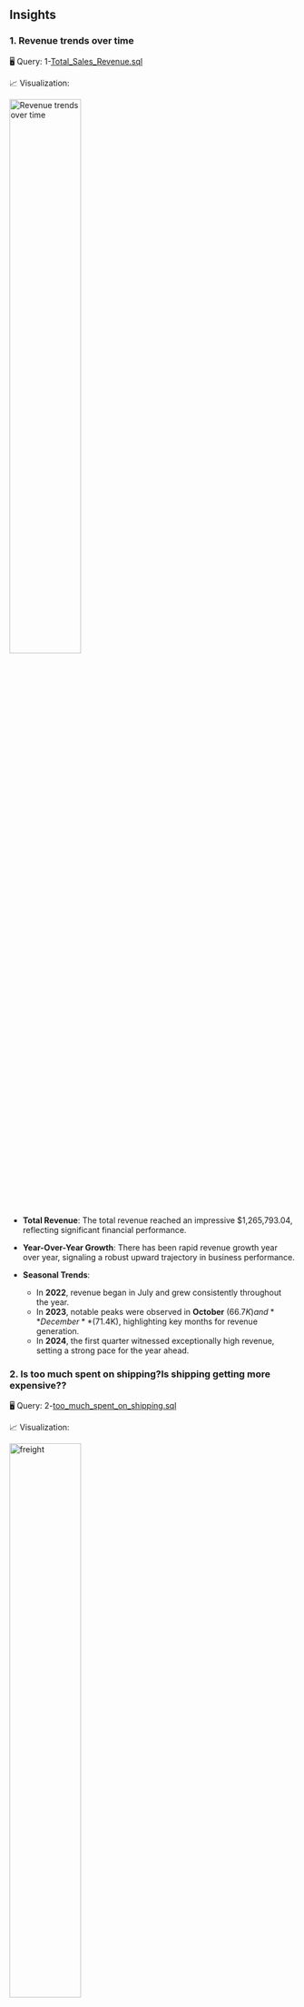 ## Insights
### 1. Revenue trends over time

🖥️ Query: 1-[Total_Sales_Revenue.sql](https://github.com/RENOYEGON/SQL-Portfolio/blob/main/Northwind/Insights/Total_Sales_Revenue.sql)

📈 Visualization:

<img src="https://github.com/RENOYEGON/SQL-Portfolio/blob/main/Northwind/Insights/images/Revenue%20generation%20%20over%20time.png?raw=true" alt="Revenue trends over time" width="50%" />

- **Total Revenue**: The total revenue reached an impressive $1,265,793.04, reflecting significant financial performance.

- **Year-Over-Year Growth**: There has been rapid revenue growth year over year, signaling a robust upward trajectory in business performance.

- **Seasonal Trends**:
   - In **2022**, revenue began in July and grew consistently throughout the year.
   - In **2023**, notable peaks were observed in **October** ($66.7K) and **December** ($71.4K), highlighting key months for revenue generation.
   - In **2024**, the first quarter witnessed exceptionally high revenue, setting a strong pace for the year ahead.





   
### 2. Is too much spent on shipping?Is shipping getting more expensive??


🖥️ Query: 2-[too_much_spent_on_shipping.sql](https://github.com/RENOYEGON/SQL-Portfolio/blob/main/Northwind/Insights/too_much_spent_on_shipping.sql)

📈 Visualization:

<img src="https://github.com/RENOYEGON/SQL-Portfolio/blob/main/Northwind/Insights/images/freight%20percentage%20over%20time.png?raw=true" alt="freight" width="50%" />


- **Freight Cost Analysis**: The average freight percentage change is **-0.01455%**, indicating a minimal change in freight costs over time.

- **Revenue and Freight Proportions**: The average total revenue stands at **$9,073.31**, with freight accounting for **16.26%** of this total. This suggests that nearly **1/6 of the revenue** is allocated to covering shipping costs.

- **Freight Cost Trends**: Although shipping costs have slightly decreased over time, **freight remains a major cost driver**, significantly impacting profits. A notable spike occurred in **May 2023**, where freight percentage rose to **22.8%**, indicating a surge in shipping costs during this period.

- **Freight Changes**:
   - Freight cost has been on a rise steadily
   - In **January 2024**, total freight costs peaked at **$19,027.55**, driven by an increase in total orders and quantities.
   - Freight costs then dropped to **$10,451.08**, followed by another increase to **$20,186.53** in **April 2024**, again primarily influenced by higher order volumes and quantities.
 


### 3. Do Discounts Drive Sales?

🖥️ Query: 3-[Discount_Impact_on_Sales.sql](https://github.com/RENOYEGON/SQL-Portfolio/blob/main/Northwind/Insights/Discount_Impact_on_Sales.sql)

   - Yes – On a per-order basis, discounted sales moved more units (59.78 units/order) than non-discounted (46.65 units/order).
    - Customers are likely buying more when offered discounts.

- **Are We Losing Revenue?**
    - Also yes – You're only retaining **85.31%** of the potential revenue on discounted orders.

     - That’s a **14.69%** drop in revenue due to discounting.

  -**Total lost revenue from discounts:**
     **603,759.98 - 515,094.43 = 88,665.55**

- **Volume vs. Value Trade-off**
     - Even though discounts help sell more units, they:

     - Don’t make up for the loss in price per unit.
     - Result in lower average revenue per order than non-discounted sales.

- **Avg Net Revenue per Order:**

     - Discounted: **515,094.43 / 380 = $1,355.52**

     - Non-Discounted: **750,698.61 / 613 = $1,224.70**

     - Discounted orders have higher revenue per order, likely due to bulk buying. However, you're still making less per 
     unit.

### 4. Best and Worst selling products

- **Top-Selling Products**: 

  🖥️ Query: 4 - [Best and Worst Selling Products](https://github.com/RENOYEGON/SQL-Portfolio/blob/main/Northwind/Insights/Best_and_Worst_Selling_Products.sql)

  
  📈 Visualization:

  <img src="https://github.com/RENOYEGON/SQL-Portfolio/blob/main/Northwind/Insights/images/top%20selling.png?raw=true" alt="customers" width="70%" />

- The top-selling product contributes **11.17%** of total revenue, while the second-best seller accounts for **6.35%**. Together, these two products play a significant role in driving overall sales.

- **Top 5 Products**: 

  <img src="https://github.com/RENOYEGON/SQL-Portfolio/blob/main/Northwind/Insights/images/worst%20selling.png?raw=true" alt="customers" width="70%" />


- The **top 5 products** combined make up **30.57%** of total revenue, showing a strong concentration of sales in this small group of high-performing items.



- **Underperforming Products**: On the flip side, the **worst 5 products** contribute less than **1%** of total revenue, indicating that these items have minimal impact on the overall financial performance.


### 5. Are Discontinued Products Still Selling Well?


🖥️ Query: 5-[Discontinued_Products_Still_Selling_Well.sql](https://github.com/RENOYEGON/SQL-Portfolio/blob/main/Northwind/Insights/Discontinued_Products_Still_Selling_Well.sql)

📈 Visualization:

<img src="https://github.com/RENOYEGON/SQL-Portfolio/blob/main/Northwind/Insights/images/Discontinued%20vs.%20non-discontinued.png?raw=true" alt="customers" width="50%" />


  - Discontinued products consistently contribute fewer units and less revenue, roughly:

    **16%** of total units sold

    **17–20%** of total monthly revenue

  - So in terms of pure volume and revenue share, these items are not the biggest contributors.
     - There was a strong push and good sales momentum through **late 2022** into **early 2023**, followed by noticeable 
     decline in **May–June 2023**.
     - some products were still selling well before being discontinued, but by **mid-2023**, their performance declined, 
      which may have justified the discontinuation.   
     - Showed declining sales trends  
     - Had lower revenue per product  
     - Were consistently underperforming compared to active products  
     - discontinuing them was likely the right decision.
   




### 6. Top Customers by Profitability (Not Just Revenue)


🖥️ Query: 6-[Key_Customers_&_profitability.sql](https://github.com/RENOYEGON/SQL-Portfolio/blob/main/Northwind/Insights/Key_Customers_%26_profitability.sql)

📈 Visualization:

<img src="https://github.com/RENOYEGON/SQL-Portfolio/blob/main/Northwind/Insights/images/Top%20Customers%20by%20Profitability.png?raw=true" alt="customers" width="70%" />


- Some customers buy a lot but receive heavy discounts, reducing profitability.  
- Top Customers by Gross Revenue
The top 3 contribute over **$110,000+** in gross revenue.

- Discount Impact
 - While gross revenue is high, Net Revenue shows some customers are heavily discounted:

   - SAVEA lost **$11,300+** due to discounts (profitability **90.2%**)

    - HUNGO has the lowest profitability at **87.2%**, suggesting frequent deep discounts

    - MEREP is also under **90%**, a red flag for margin erosion

- High Profitability Customers
   - RATTC, KOENE, and HANAR have **96–98%** profitability, meaning they pay nearly full price with minimal discounting.

 - These are quietly valuable customers even though their gross revenue is lower.

 - What This Tells Us
   - High revenue customers aren't always the most profitable.

- Discounts are helping drive volume for SAVEA, HUNGO, and MEREP, but at the cost of margin.

- It’s worth revisiting pricing strategies and maybe reserving discounts for customers with high order frequency or strategic value




